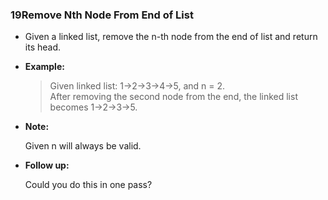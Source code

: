 ### 19Remove Nth Node From End of List
* Given a linked list, remove the n-th node from the end of list and return its head.
* **Example:**
  >Given linked list: 1->2->3->4->5, and n = 2.<br>
  After removing the second node from the end, the linked list becomes 1->2->3->5.
  
* **Note:**

  Given n will always be valid.
* **Follow up:**

  Could you do this in one pass?